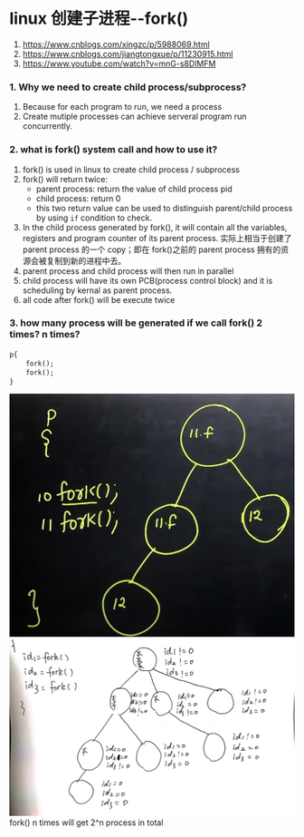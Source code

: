 # linux 创建子进程--fork()

1. https://www.cnblogs.com/xingzc/p/5988069.html
2. https://www.cnblogs.com/jiangtongxue/p/11230915.html
3. https://www.youtube.com/watch?v=mnG-s8DlMFM

### 1. Why we need to create child process/subprocess?

1. Because for each program to run, we need a process
2. Create mutiple processes can achieve serveral program run concurrently.

### 2. what is fork() system call and how to use it?

1. fork() is used in linux to create child process / subprocess
2. fork() will return twice:
   - parent process: return the value of child process pid
   - child process: return 0
   - this two return value can be used to distinguish parent/child process by using `if` condition to check.
3. In the child process generated by fork(), it will contain all the variables, registers and program counter of its parent process. 实际上相当于创建了 parent process 的一个 copy；即在 fork()之前的 parent process 拥有的资源会被复制到新的进程中去。
4. parent process and child process will then run in parallel
5. child process will have its own PCB(process control block) and it is scheduling by kernal as parent process.
6. all code after fork() will be execute twice

### 3. how many process will be generated if we call fork() 2 times? n times?

```
p{
    fork();
    fork();
}
```

![linux_fork_twice.jpg](../image/linux_fork_twice.jpg)
![linux_fork_3times.jpg](../image/linux_fork_3times.jpg)
fork() n times will get 2^n process in total

